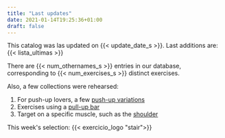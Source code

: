 ```yaml
---
title: "Last updates"
date: 2021-01-14T19:25:36+01:00
draft: false
---
```

This catalog was las updated on {{< update_date_s >}}. Last additions are:
{{< lista_ultimas >}}

<!--more-->

There are {{< num_othernames_s >}} entries in our database, corresponding to
{{< num_exercises_s >}} distinct exercises.


Also, a few collections were rehearsed:
1. For push-up lovers, a few [push-up variations](/collections/push-up-variations/)
1. Exercises using a [pull-up bar](/equipment/pull-up-bar/)
1. Target on a specific muscle, such as the [shoulder](/muscles/shoulder/)

This week's selection:
{{< exercicio_logo "stair">}}
